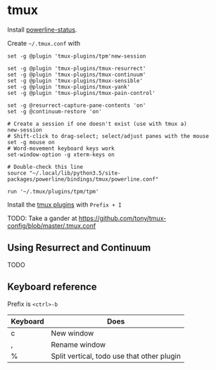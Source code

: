 # tmux

Install [powerline-status](https://powerline.readthedocs.io/en/latest/installation.html).

Create `~/.tmux.conf` with

    set -g @plugin 'tmux-plugins/tpm'new-session  

    set -g @plugin 'tmux-plugins/tmux-resurrect'
    set -g @plugin 'tmux-plugins/tmux-continuum'
    set -g @plugin 'tmux-plugins/tmux-sensible'
    set -g @plugin 'tmux-plugins/tmux-yank'
    set -g @plugin 'tmux-plugins/tmux-pain-control'

    set -g @resurrect-capture-pane-contents 'on'
    set -g @continuum-restore 'on'
    
    # Create a session if one doesn't exist (use with tmux a)
    new-session
    # Shift-click to drag-select; select/adjust panes with the mouse
    set -g mouse on
    # Word-movement keyboard keys work
    set-window-option -g xterm-keys on

    # Double-check this line
    source "~/.local/lib/python3.5/site-packages/powerline/bindings/tmux/powerline.conf"

    run '~/.tmux/plugins/tpm/tpm'
    
Install the [tmux plugins](https://github.com/tmux-plugins/tpm) with `Prefix + I`

TODO: Take a gander at https://github.com/tony/tmux-config/blob/master/.tmux.conf

## Using Resurrect and Continuum

TODO

## Keyboard reference

Prefix is `<ctrl>-b`

Keyboard  | Does
--------- | -----
c | New window
, | Rename window
% | Split vertical, todo use that other plugin

